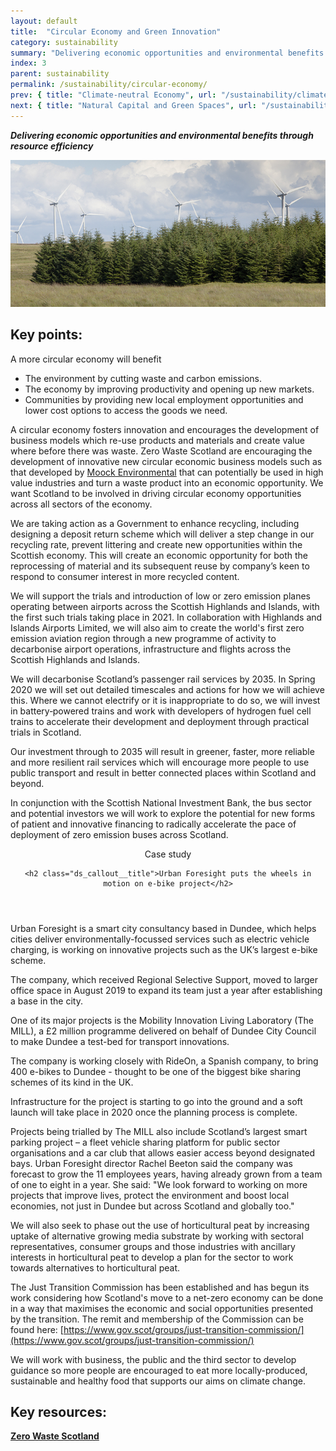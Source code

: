 ```yaml
---
layout: default
title:  "Circular Economy and Green Innovation"
category: sustainability
summary: "Delivering economic opportunities and environmental benefits through resource efficiency"
index: 3
parent: sustainability
permalink: /sustainability/circular-economy/
prev: { title: "Climate-neutral Economy", url: "/sustainability/climate-neutral-economy/" }
next: { title: "Natural Capital and Green Spaces", url: "/sustainability/natural-capital" }
---
```

***Delivering economic opportunities and environmental benefits through resource efficiency***

![A photograph of windmills at a Scottish windfarm](/assets/images/pageimages/Sustainability.45.jpg)

## Key points:

A more circular economy will benefit

* The environment by cutting waste and carbon emissions.
* The economy by improving productivity and opening up new markets.
* Communities by providing new local employment opportunities and lower cost options to access the goods we need.

A circular economy fosters innovation and encourages the development of business models which re-use products and materials and create value where before there was waste. Zero Waste Scotland are encouraging the development of innovative new circular  economic business models such as that developed by [Moock Environmental](https://www.moock-ltd.com/) that can potentially be used in high value industries and turn a waste product into an economic opportunity. We want Scotland to be involved in driving circular economy opportunities across all sectors of the economy.

We are taking action as a Government to enhance recycling, including designing a deposit return scheme which will deliver a step change in our recycling rate, prevent littering and create new opportunities within the Scottish economy. This will create an economic opportunity for both the reprocessing of material and its subsequent reuse by company’s keen to respond to consumer interest in more recycled content.

We will support the trials and introduction of low or zero emission planes operating between airports across the Scottish Highlands and Islands, with the first such trials taking place in 2021. In collaboration with Highlands and Islands Airports Limited, we will also aim to create the world's first zero emission aviation region through a new programme of activity to decarbonise airport operations, infrastructure and flights across the Scottish Highlands and Islands.

We will decarbonise Scotland’s passenger rail services by 2035.  In Spring 2020 we will set out detailed timescales and actions for how we will achieve this. Where we cannot electrify or it is inappropriate to do so, we will invest in battery‑powered trains and work with developers of hydrogen fuel cell trains to accelerate their development and deployment through practical trials in Scotland.

Our investment through to 2035 will result in greener, faster, more reliable and more resilient rail services which will encourage more people to use public transport and result in better connected places within Scotland and beyond.

In conjunction with the Scottish National Investment Bank, the bus sector and potential investors we will work to explore the potential for new forms of patient and innovative financing to radically accelerate the pace of deployment of zero emission buses across Scotland.

<div class="ds_callout">
<header>
    <div class="ds_callout__label ds_content-label">Case study</div>

    <h2 class="ds_callout__title">Urban Foresight puts the wheels in motion on e-bike project</h2>
</header>

<div class="ds_callout__content" markdown="1">
Urban Foresight is a smart city consultancy based in Dundee, which helps cities deliver environmentally-focussed services such as electric vehicle charging, is working on innovative projects such as the UK’s largest e-bike scheme.

The company, which received Regional Selective Support, moved to larger office space in August 2019 to expand its team just a year after establishing a base in the city.

One of its major projects is the Mobility Innovation Living Laboratory (The MILL), a £2 million programme delivered on behalf of Dundee City Council to make Dundee a test-bed for transport innovations.

The company is working closely with RideOn, a Spanish company, to bring 400 e-bikes to Dundee - thought to be one of the biggest bike sharing schemes of its kind in the UK.

Infrastructure for the project is starting to go into the ground and a soft launch will take place in 2020 once the planning process is complete.

Projects being trialled by The MILL also include Scotland’s largest smart parking project – a fleet vehicle sharing platform for public sector organisations and a car club that allows easier access beyond designated bays.
Urban Foresight director Rachel Beeton said the company was forecast to grow the 11 employees years, having already grown from a team of one to eight in a year.
She said: "We look forward to working on more projects that improve lives, protect the environment and boost local economies, not just in Dundee but across Scotland and globally too."
</div>
</div>

We will also seek to phase out the use of horticultural peat by increasing uptake of alternative growing media substrate by working with sectoral representatives, consumer groups and those industries with ancillary interests in horticultural peat to develop a plan for the sector to work towards alternatives to horticultural peat.

The Just Transition Commission has been established and has begun its work considering how Scotland's move to a net-zero economy can be done in a way that maximises the economic and social opportunities presented by the transition. The remit and membership of the Commission can be found here: [https://www.gov.scot/groups/just-transition-commission/](https://www.gov.scot/groups/just-transition-commission/)

We will work with business, the public and the third sector to develop guidance so more people are encouraged to eat more locally-produced, sustainable and healthy food that supports our aims on climate change.

## Key resources:

**[Zero Waste Scotland](https://www.zerowastescotland.org.uk)**

